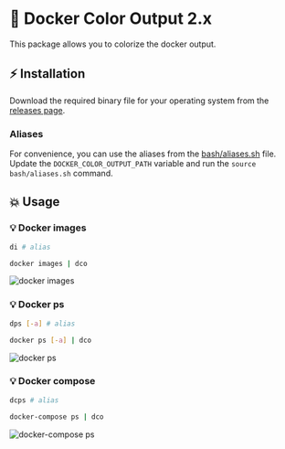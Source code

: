 # 🐳 Docker Color Output 2.x

This package allows you to colorize the docker output.

## ⚡️ Installation

Download the required binary file for your operating system from the [releases page](../../releases/latest).

### Aliases

For convenience, you can use the aliases from the [bash/aliases.sh](bash/aliases.sh) file.
Update the `DOCKER_COLOR_OUTPUT_PATH` variable and run the `source bash/aliases.sh` command.

## 💥 Usage

### 💡 Docker images

```bash
di # alias
```

```bash
docker images | dco
```

![docker images](https://user-images.githubusercontent.com/5787193/93581956-7ae7f580-f9aa-11ea-8f81-d6922e1ca892.png)

### 💡 Docker ps

```bash
dps [-a] # alias
```

```bash
docker ps [-a] | dco
```

![docker ps](https://user-images.githubusercontent.com/5787193/93581144-69521e00-f9a9-11ea-86bb-c23d7879c689.png)

### 💡 Docker compose

```bash
dcps # alias
```

```bash
docker-compose ps | dco
```

![docker-compose ps](https://user-images.githubusercontent.com/5787193/93630916-7267dd00-f9f3-11ea-9521-e69152fa86f1.png)
